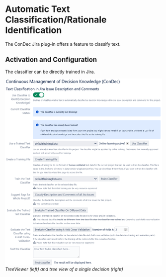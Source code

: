 # Automatic Text Classification/Rationale Identification

The ConDec Jira plug-in offers a feature to classify text.

## Activation and Configuration

The classifier can be directly trained in Jira.

![Configuration view for the automatic text classifier](https://github.com/cures-hub/cures-condec-jira/raw/master/doc/screenshots/config_automatic_text_classification.png)
*TreeViewer (left) and tree view of a single decision (right)*

